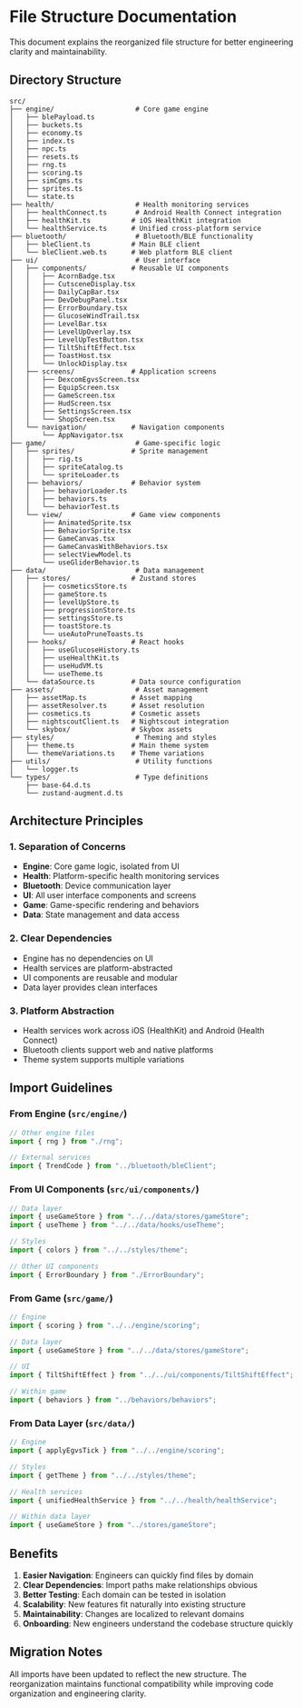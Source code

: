 # File Structure Documentation

This document explains the reorganized file structure for better engineering clarity and maintainability.

## Directory Structure

```
src/
├── engine/                    # Core game engine
│   ├── blePayload.ts
│   ├── buckets.ts
│   ├── economy.ts
│   ├── index.ts
│   ├── npc.ts
│   ├── resets.ts
│   ├── rng.ts
│   ├── scoring.ts
│   ├── simCgms.ts
│   ├── sprites.ts
│   └── state.ts
├── health/                    # Health monitoring services
│   ├── healthConnect.ts       # Android Health Connect integration
│   ├── healthKit.ts          # iOS HealthKit integration
│   └── healthService.ts      # Unified cross-platform service
├── bluetooth/                 # Bluetooth/BLE functionality
│   ├── bleClient.ts          # Main BLE client
│   └── bleClient.web.ts      # Web platform BLE client
├── ui/                        # User interface
│   ├── components/           # Reusable UI components
│   │   ├── AcornBadge.tsx
│   │   ├── CutsceneDisplay.tsx
│   │   ├── DailyCapBar.tsx
│   │   ├── DevDebugPanel.tsx
│   │   ├── ErrorBoundary.tsx
│   │   ├── GlucoseWindTrail.tsx
│   │   ├── LevelBar.tsx
│   │   ├── LevelUpOverlay.tsx
│   │   ├── LevelUpTestButton.tsx
│   │   ├── TiltShiftEffect.tsx
│   │   ├── ToastHost.tsx
│   │   └── UnlockDisplay.tsx
│   ├── screens/              # Application screens
│   │   ├── DexcomEgvsScreen.tsx
│   │   ├── EquipScreen.tsx
│   │   ├── GameScreen.tsx
│   │   ├── HudScreen.tsx
│   │   ├── SettingsScreen.tsx
│   │   └── ShopScreen.tsx
│   └── navigation/           # Navigation components
│       └── AppNavigator.tsx
├── game/                      # Game-specific logic
│   ├── sprites/              # Sprite management
│   │   ├── rig.ts
│   │   ├── spriteCatalog.ts
│   │   └── spriteLoader.ts
│   ├── behaviors/            # Behavior system
│   │   ├── behaviorLoader.ts
│   │   ├── behaviors.ts
│   │   └── behaviorTest.ts
│   └── view/                 # Game view components
│       ├── AnimatedSprite.tsx
│       ├── BehaviorSprite.tsx
│       ├── GameCanvas.tsx
│       ├── GameCanvasWithBehaviors.tsx
│       ├── selectViewModel.ts
│       └── useGliderBehavior.ts
├── data/                      # Data management
│   ├── stores/               # Zustand stores
│   │   ├── cosmeticsStore.ts
│   │   ├── gameStore.ts
│   │   ├── levelUpStore.ts
│   │   ├── progressionStore.ts
│   │   ├── settingsStore.ts
│   │   ├── toastStore.ts
│   │   └── useAutoPruneToasts.ts
│   ├── hooks/                # React hooks
│   │   ├── useGlucoseHistory.ts
│   │   ├── useHealthKit.ts
│   │   ├── useHudVM.ts
│   │   └── useTheme.ts
│   └── dataSource.ts         # Data source configuration
├── assets/                    # Asset management
│   ├── assetMap.ts           # Asset mapping
│   ├── assetResolver.ts      # Asset resolution
│   ├── cosmetics.ts          # Cosmetic assets
│   ├── nightscoutClient.ts   # Nightscout integration
│   └── skybox/               # Skybox assets
├── styles/                    # Theming and styles
│   ├── theme.ts              # Main theme system
│   └── themeVariations.ts    # Theme variations
├── utils/                     # Utility functions
│   └── logger.ts
└── types/                     # Type definitions
    ├── base-64.d.ts
    └── zustand-augment.d.ts
```

## Architecture Principles

### 1. **Separation of Concerns**
- **Engine**: Core game logic, isolated from UI
- **Health**: Platform-specific health monitoring services
- **Bluetooth**: Device communication layer
- **UI**: All user interface components and screens
- **Game**: Game-specific rendering and behaviors
- **Data**: State management and data access

### 2. **Clear Dependencies**
- Engine has no dependencies on UI
- Health services are platform-abstracted
- UI components are reusable and modular
- Data layer provides clean interfaces

### 3. **Platform Abstraction**
- Health services work across iOS (HealthKit) and Android (Health Connect)
- Bluetooth clients support web and native platforms
- Theme system supports multiple variations

## Import Guidelines

### From Engine (`src/engine/`)
```typescript
// Other engine files
import { rng } from "./rng";

// External services
import { TrendCode } from "../bluetooth/bleClient";
```

### From UI Components (`src/ui/components/`)
```typescript
// Data layer
import { useGameStore } from "../../data/stores/gameStore";
import { useTheme } from "../../data/hooks/useTheme";

// Styles
import { colors } from "../../styles/theme";

// Other UI components
import { ErrorBoundary } from "./ErrorBoundary";
```

### From Game (`src/game/`)
```typescript
// Engine
import { scoring } from "../../engine/scoring";

// Data layer
import { useGameStore } from "../../data/stores/gameStore";

// UI
import { TiltShiftEffect } from "../../ui/components/TiltShiftEffect";

// Within game
import { behaviors } from "../behaviors/behaviors";
```

### From Data Layer (`src/data/`)
```typescript
// Engine
import { applyEgvsTick } from "../../engine/scoring";

// Styles
import { getTheme } from "../../styles/theme";

// Health services
import { unifiedHealthService } from "../../health/healthService";

// Within data layer
import { useGameStore } from "../stores/gameStore";
```

## Benefits

1. **Easier Navigation**: Engineers can quickly find files by domain
2. **Clear Dependencies**: Import paths make relationships obvious
3. **Better Testing**: Each domain can be tested in isolation
4. **Scalability**: New features fit naturally into existing structure
5. **Maintainability**: Changes are localized to relevant domains
6. **Onboarding**: New engineers understand the codebase structure quickly

## Migration Notes

All imports have been updated to reflect the new structure. The reorganization maintains functional compatibility while improving code organization and engineering clarity.